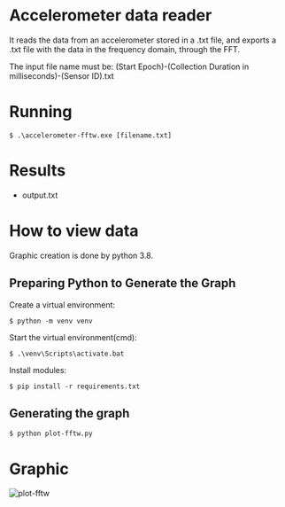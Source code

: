 # Accelerometer data reader


It reads the data from an accelerometer stored in a .txt file, 
and exports a .txt file with the data in the frequency domain, through the FFT.

The input file name must be:
(Start Epoch)-(Collection Duration in milliseconds)-(Sensor ID).txt

# Running

````
$ .\accelerometer-fftw.exe [filename.txt]
````

# Results

- output.txt

# How to view data
Graphic creation is done by python 3.8.

## Preparing Python to Generate the Graph

Create a virtual environment:
````
$ python -m venv venv
````

Start the virtual environment(cmd):
````
$ .\venv\Scripts\activate.bat
````

Install modules:
````
$ pip install -r requirements.txt
````

## Generating the graph

````
$ python plot-fftw.py
````

# Graphic

![plot-fftw](plot-fftw.png)
